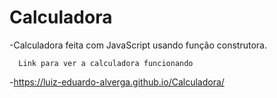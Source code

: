 # Calculadora

-Calculadora feita com JavaScript usando função construtora.


      Link para ver a calculadora funcionando
-https://luiz-eduardo-alverga.github.io/Calculadora/
